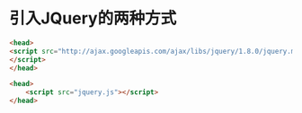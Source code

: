 # 引入JQuery的两种方式
```html
<head>
<script src="http://ajax.googleapis.com/ajax/libs/jquery/1.8.0/jquery.min.js">
</script>
</head>
```
```html
<head>
	<script src="jquery.js"></script>
</head>
```